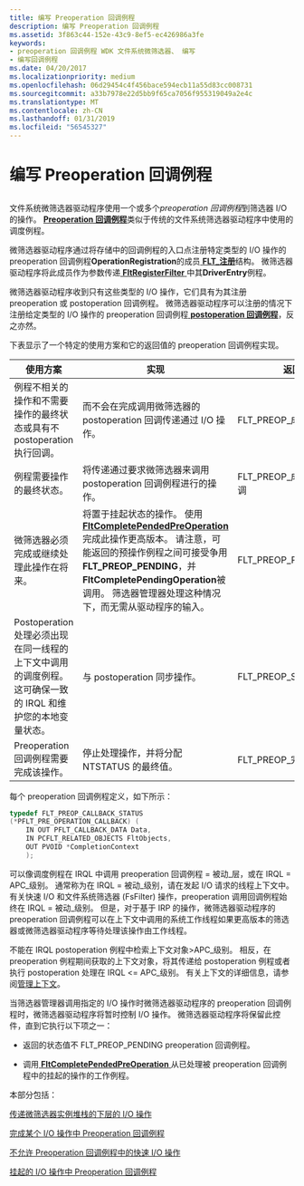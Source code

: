 ```yaml
---
title: 编写 Preoperation 回调例程
description: 编写 Preoperation 回调例程
ms.assetid: 3f863c44-152e-43c9-8ef5-ec426986a3fe
keywords:
- preoperation 回调例程 WDK 文件系统微筛选器、 编写
- 编写回调例程
ms.date: 04/20/2017
ms.localizationpriority: medium
ms.openlocfilehash: 06d29454c4f456bace594ecb11a55d83cc008731
ms.sourcegitcommit: a33b7978e22d5bb9f65ca7056f955319049a2e4c
ms.translationtype: MT
ms.contentlocale: zh-CN
ms.lasthandoff: 01/31/2019
ms.locfileid: "56545327"
---
```

# <a name="writing-preoperation-callback-routines"></a>编写 Preoperation 回调例程


## <span id="ddk_writing_preoperation_callback_routines_if"></span><span id="DDK_WRITING_PREOPERATION_CALLBACK_ROUTINES_IF"></span>


文件系统微筛选器驱动程序使用一个或多个*preoperation 回调例程*到筛选器 I/O 的操作。 [**Preoperation 回调例程**](https://msdn.microsoft.com/library/windows/hardware/ff551109)类似于传统的文件系统筛选器驱动程序中使用的调度例程。

微筛选器驱动程序通过将存储中的回调例程的入口点注册特定类型的 I/O 操作的 preoperation 回调例程**OperationRegistration**的成员[ **FLT\_注册**](https://msdn.microsoft.com/library/windows/hardware/ff544811)结构。 微筛选器驱动程序将此成员作为参数传递[ **FltRegisterFilter** ](https://msdn.microsoft.com/library/windows/hardware/ff544305)中其**DriverEntry**例程。

微筛选器驱动程序收到只有这些类型的 I/O 操作，它们具有为其注册 preoperation 或 postoperation 回调例程。 微筛选器驱动程序可以注册的情况下注册给定类型的 I/O 操作的 preoperation 回调例程[ **postoperation 回调例程**](https://msdn.microsoft.com/library/windows/hardware/ff551107)，反之亦然。

下表显示了一个特定的使用方案和它的返回值的 preoperation 回调例程实现。

| 使用方案                                                                                                                                                                        | 实现                                                                                                                                       | 返回值                      |
|---------------------------------------------------------------------------------------------------------------------------------------------------------------------------------------|------------------------------------------------------------------------------------------------------------------------------------------------------|-------------------------------------|
| 例程不相关的操作和不需要操作的最终状态或具有不 postoperation 执行回调。                                             | 而不会在完成调用微筛选器的 postoperation 回调传递通过 I/O 操作。                                                | FLT\_PREOP\_成功\_否\_回调   |
| 例程需要操作的最终状态。                                                                                                                               | 将传递通过要求微筛选器来调用 postoperation 回调例程进行的操作。                                                     | FLT\_PREOP\_成功\_WITH\_回调 |
| 微筛选器必须完成或继续处理此操作在将来。                                                                                                     | 将置于挂起状态的操作。 使用[ **FltCompletePendedPreOperation** ](https://msdn.microsoft.com/library/windows/hardware/ff541913)完成此操作更高版本。 请注意，可能返回的预操作例程之间可接受争用**FLT_PREOP_PENDING**，并**FltCompletePendingOperation**被调用。 筛选器管理器处理这种情况下，而无需从驱动程序的输入。 | FLT\_PREOP\_PENDING                 |
| Postoperation 处理必须出现在同一线程的上下文中调用的调度例程。 这可确保一致的 IRQL 和维护您的本地变量状态。 | 与 postoperation 同步操作。                                                                                                    | FLT\_PREOP\_SYNCHRONIZE             |
| Preoperation 回调例程需要完成该操作。                                                                                                                    | 停止处理操作，并将分配 NTSTATUS 的最终值。                                                                                   | FLT\_PREOP\_完成                |


每个 preoperation 回调例程定义，如下所示：

```cpp
typedef FLT_PREOP_CALLBACK_STATUS 
(*PFLT_PRE_OPERATION_CALLBACK) ( 
    IN OUT PFLT_CALLBACK_DATA Data, 
    IN PCFLT_RELATED_OBJECTS FltObjects, 
    OUT PVOID *CompletionContext 
    ); 
```

可以像调度例程在 IRQL 中调用 preoperation 回调例程 = 被动\_层，或在 IRQL = APC\_级别。 通常称为在 IRQL = 被动\_级别，请在发起 I/O 请求的线程上下文中。 有关快速 I/O 和文件系统筛选器 (FsFilter) 操作，preoperation 调用回调例程始终在 IRQL = 被动\_级别。 但是，对于基于 IRP 的操作，微筛选器驱动程序的 preoperation 回调例程可以在上下文中调用的系统工作线程如果更高版本的筛选器或微筛选器驱动程序等待处理该操作由工作线程。

不能在 IRQL postoperation 例程中检索上下文对象&gt;APC\_级别。 相反，在 preoperation 例程期间获取的上下文对象，将其传递给 postoperation 例程或者执行 postoperation 处理在 IRQL &lt;= APC\_级别。 有关上下文的详细信息，请参阅[管理上下文](managing-contexts.md)。

当筛选器管理器调用指定的 I/O 操作时微筛选器驱动程序的 preoperation 回调例程时，微筛选器驱动程序将暂时控制 I/O 操作。 微筛选器驱动程序将保留此控件，直到它执行以下项之一：

-   返回的状态值不 FLT\_PREOP\_PENDING preoperation 回调例程。

-   调用[ **FltCompletePendedPreOperation** ](https://msdn.microsoft.com/library/windows/hardware/ff541913)从已处理被 preoperation 回调例程中的挂起的操作的工作例程。

本部分包括：

[传递微筛选器实例堆栈的下层的 I/O 操作](passing-an-i-o-operation-down-the-minifilter-driver-instance-stack.md)

[完成某个 I/O 操作中 Preoperation 回调例程](completing-an-i-o-operation-in-a-preoperation-callback-routine.md)

[不允许 Preoperation 回调例程中的快速 I/O 操作](disallowing-a-fast-i-o-operation-in-a-preoperation-callback-routine.md)

[挂起的 I/O 操作中 Preoperation 回调例程](pending-an-i-o-operation-in-a-preoperation-callback-routine.md)

 

 




